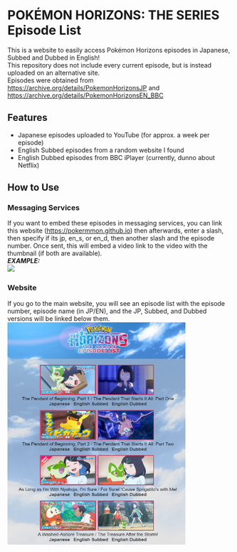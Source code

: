 # POKÉMON HORIZONS: THE SERIES Episode List
This is a website to easily access Pokémon Horizons episodes in Japanese, Subbed and Dubbed in English!
<br>This repository does not include every current episode, but is instead uploaded on an alternative site.
<br>Episodes were obtained from https://archive.org/details/PokemonHorizonsJP and https://archive.org/details/PokemonHorizonsEN_BBC
## Features
- Japanese episodes uploaded to YouTube (for approx. a week per episode)
- English Subbed episodes from a random website I found
- English Dubbed episodes from BBC iPlayer (currently, dunno about Netflix)
## How to Use
### Messaging Services
If you want to embed these episodes in messaging services, you can link this website (https://pokermmon.github.io) then afterwards, enter a slash, then specify if its jp, en_s, or en_d, then another slash and the episode number. Once sent, this will embed a video link to the video with the thumbnail (if both are available).
<br>***EXAMPLE:***
<br><a href="https://pokermmon.github.io/episodes"><img src="assets/horizonsembed.gif"></a>
### Website
If you go to the main website, you will see an episode list with the episode number, episode name (in JP/EN), and the JP, Subbed, and Dubbed versions will be linked below them.
<br><a href="https://pokermmon.github.io"><img src="assets/horizonswebsite.png" height=500px width=400px></a>
